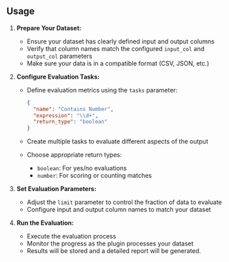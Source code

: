 ## Usage

1. **Prepare Your Dataset:**
   - Ensure your dataset has clearly defined input and output columns
   - Verify that column names match the configured `input_col` and `output_col` parameters
   - Make sure your data is in a compatible format (CSV, JSON, etc.)

2. **Configure Evaluation Tasks:**
   - Define evaluation metrics using the `tasks` parameter:

     ```json
     {
       "name": "Contains Number",
       "expression": "\\d+",
       "return_type": "boolean"
     }
     ```

   - Create multiple tasks to evaluate different aspects of the output
   - Choose appropriate return types:
     - `boolean`: For yes/no evaluations
     - `number`: For scoring or counting matches

3. **Set Evaluation Parameters:**
   - Adjust the `limit` parameter to control the fraction of data to evaluate
   - Configure input and output column names to match your dataset

4. **Run the Evaluation:**
   - Execute the evaluation process
   - Monitor the progress as the plugin processes your dataset
   - Results will be stored and a detailed report will be generated.